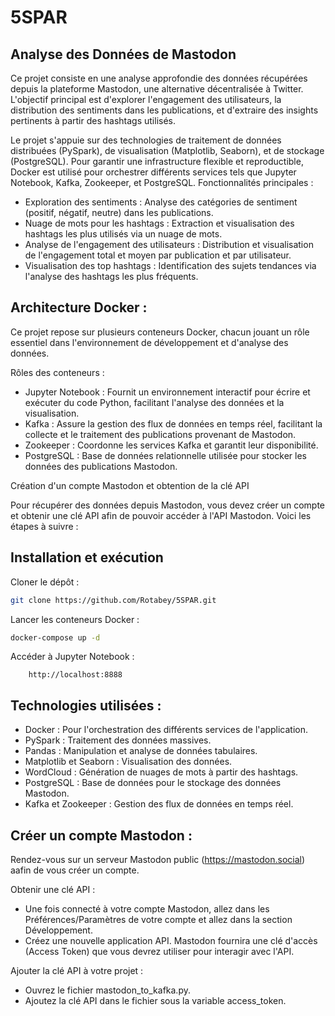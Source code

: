 # 5SPAR
## Analyse des Données de Mastodon

Ce projet consiste en une analyse approfondie des données récupérées depuis la plateforme Mastodon, une alternative décentralisée à Twitter. L'objectif principal est d'explorer l'engagement des utilisateurs, la distribution des sentiments dans les publications, et d'extraire des insights pertinents à partir des hashtags utilisés.

Le projet s'appuie sur des technologies de traitement de données distribuées (PySpark), de visualisation (Matplotlib, Seaborn), et de stockage (PostgreSQL). Pour garantir une infrastructure flexible et reproductible, Docker est utilisé pour orchestrer différents services tels que Jupyter Notebook, Kafka, Zookeeper, et PostgreSQL.
Fonctionnalités principales :
- Exploration des sentiments : Analyse des catégories de sentiment (positif, négatif, neutre) dans les publications.
- Nuage de mots pour les hashtags : Extraction et visualisation des hashtags les plus utilisés via un nuage de mots.
- Analyse de l'engagement des utilisateurs : Distribution et visualisation de l'engagement total et moyen par publication et par utilisateur.
- Visualisation des top hashtags : Identification des sujets tendances via l'analyse des hashtags les plus fréquents.

## Architecture Docker :

Ce projet repose sur plusieurs conteneurs Docker, chacun jouant un rôle essentiel dans l'environnement de développement et d'analyse des données.

Rôles des conteneurs :
- Jupyter Notebook : Fournit un environnement interactif pour écrire et exécuter du code Python, facilitant l'analyse des données et la visualisation.
- Kafka : Assure la gestion des flux de données en temps réel, facilitant la collecte et le traitement des publications provenant de Mastodon.
- Zookeeper : Coordonne les services Kafka et garantit leur disponibilité.
- PostgreSQL : Base de données relationnelle utilisée pour stocker les données des publications Mastodon.

Création d'un compte Mastodon et obtention de la clé API

Pour récupérer des données depuis Mastodon, vous devez créer un compte et obtenir une clé API afin de pouvoir accéder à l'API Mastodon. Voici les étapes à suivre :

## Installation et exécution

Cloner le dépôt :

```bash
git clone https://github.com/Rotabey/5SPAR.git
```

Lancer les conteneurs Docker :

```bash
docker-compose up -d
```

Accéder à Jupyter Notebook :
```
    http://localhost:8888
```

## Technologies utilisées :
- Docker : Pour l'orchestration des différents services de l'application.
- PySpark : Traitement des données massives.
- Pandas : Manipulation et analyse de données tabulaires.
- Matplotlib et Seaborn : Visualisation des données.
- WordCloud : Génération de nuages de mots à partir des hashtags.
- PostgreSQL : Base de données pour le stockage des données Mastodon.
- Kafka et Zookeeper : Gestion des flux de données en temps réel.

## Créer un compte Mastodon :
Rendez-vous sur un serveur Mastodon public (https://mastodon.social) aafin de vous créer un compte.

Obtenir une clé API :
- Une fois connecté à votre compte Mastodon, allez dans les Préférences/Paramètres de votre compte et allez dans la section Développement.
- Créez une nouvelle application API. Mastodon fournira une clé d'accès (Access Token) que vous devrez utiliser pour interagir avec l'API.

Ajouter la clé API à votre projet :
- Ouvrez le fichier mastodon_to_kafka.py.
- Ajoutez la clé API dans le fichier sous la variable access_token.